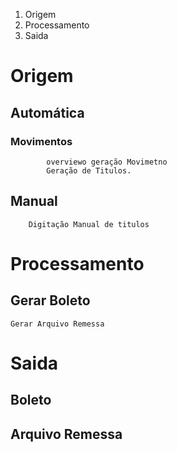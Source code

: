 <!-- TITLE: Integração Bancária -->
<!-- SUBTITLE: Integração Bancária a Pagar -->

1. Origem
2. Processamento
3. Saida
# Origem
## Automática
### Movimentos

			overviewo geração Movimetno
			Geração de Titulos.
			
## Manual
		Digitação Manual de titulos

# Processamento

## Gerar Boleto

	Gerar Arquivo Remessa
	
# Saida
## Boleto
## Arquivo Remessa
